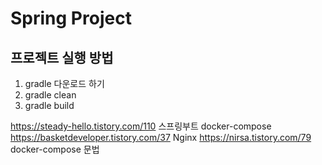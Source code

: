 # Spring Project


## 프로젝트 실행 방법
1. gradle 다운로드 하기
2. gradle clean 
3. gradle build

https://steady-hello.tistory.com/110 스프링부트 docker-compose
https://basketdeveloper.tistory.com/37 Nginx
https://nirsa.tistory.com/79 docker-compose 문법